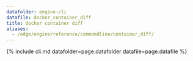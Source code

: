 ```yaml
---
datafolder: engine-cli
datafile: docker_container_diff
title: docker container diff
aliases:
  - /edge/engine/reference/commandline/container_diff/
---
```

<!--
This page is automatically generated from Docker's source code. If you want to
suggest a change to the text that appears here, open a ticket or pull request
in the source repository on GitHub:

https://github.com/docker/cli
-->

{% include cli.md datafolder=page.datafolder datafile=page.datafile %}
